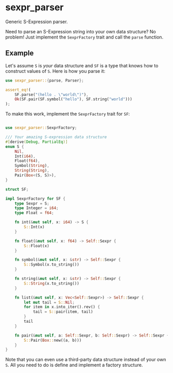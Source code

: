 # sexpr_parser
Generic S-Expression parser.

Need to parse an S-Expression string into your own data structure? No problem!
Just implement the `SexprFactory` trait and call the `parse` function.

## Example

Let's assume `S` is *your* data structure and `SF` is a type that knows how to construct values of `S`.
Here is how you parse it:

```rust
use sexpr_parser::{parse, Parser};

assert_eq!(
    SF.parse("(hello . \"world\")"),
    Ok(SF.pair(SF.symbol("hello"), SF.string("world")))
);
```

To make this work, implement the `SexprFactory` trait for `SF`:

```rust

use sexpr_parser::SexprFactory;

/// Your amazing S-expression data structure
#[derive(Debug, PartialEq)]
enum S {
    Nil,
    Int(i64),
    Float(f64),
    Symbol(String),
    String(String),
    Pair(Box<(S, S)>),
}

struct SF;

impl SexprFactory for SF {
    type Sexpr = S;
    type Integer = i64;
    type Float = f64;

    fn int(&mut self, x: i64) -> S {
        S::Int(x)
    }

    fn float(&mut self, x: f64) -> Self::Sexpr {
        S::Float(x)
    }

    fn symbol(&mut self, x: &str) -> Self::Sexpr {
        S::Symbol(x.to_string())
    }

    fn string(&mut self, x: &str) -> Self::Sexpr {
        S::String(x.to_string())
    }

    fn list(&mut self, x: Vec<Self::Sexpr>) -> Self::Sexpr {
        let mut tail = S::Nil;
        for item in x.into_iter().rev() {
            tail = S::pair(item, tail)
        }
        tail
    }

    fn pair(&mut self, a: Self::Sexpr, b: Self::Sexpr) -> Self::Sexpr {
        S::Pair(Box::new((a, b)))
    }
}
```

Note that you can even use a third-party data structure instead of your own `S`.
All you need to do is define and implement a factory structure.
